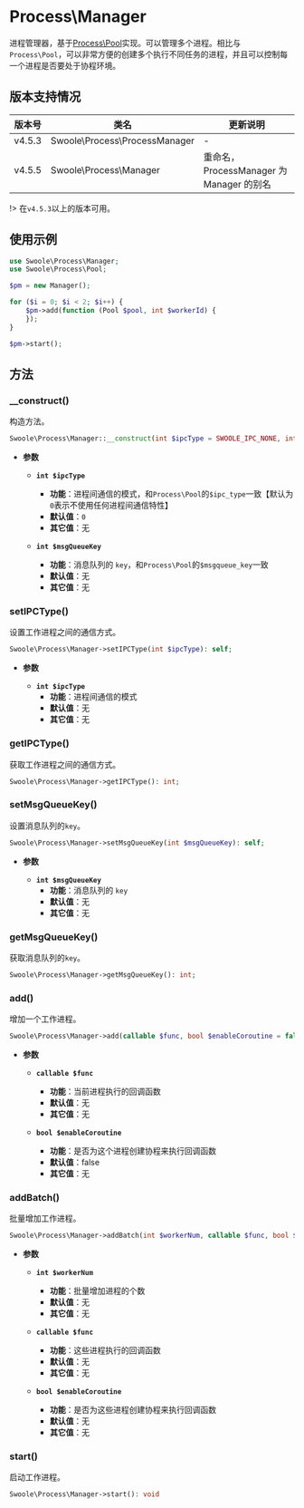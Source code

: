 # Process\Manager

进程管理器，基于[Process\Pool](/process/process_pool)实现。可以管理多个进程。相比与`Process\Pool`，可以非常方便的创建多个执行不同任务的进程，并且可以控制每一个进程是否要处于协程环境。

## 版本支持情况

| 版本号 | 类名                          | 更新说明                                 |
| ------ | ----------------------------- | ---------------------------------------- |
| v4.5.3 | Swoole\Process\ProcessManager | -                                        |
| v4.5.5 | Swoole\Process\Manager        | 重命名，ProcessManager 为 Manager 的别名 |

!> 在`v4.5.3`以上的版本可用。

## 使用示例

```php
use Swoole\Process\Manager;
use Swoole\Process\Pool;

$pm = new Manager();

for ($i = 0; $i < 2; $i++) {
    $pm->add(function (Pool $pool, int $workerId) {
    });
}

$pm->start();
```

## 方法

### __construct()

构造方法。

```php
Swoole\Process\Manager::__construct(int $ipcType = SWOOLE_IPC_NONE, int $msgQueueKey = 0);
```

* **参数**

  * **`int $ipcType`**
    * **功能**：进程间通信的模式，和`Process\Pool`的`$ipc_type`一致【默认为`0`表示不使用任何进程间通信特性】
    * **默认值**：`0`
    * **其它值**：无

  * **`int $msgQueueKey`**
    * **功能**：消息队列的 `key`，和`Process\Pool`的`$msgqueue_key`一致
    * **默认值**：无
    * **其它值**：无

### setIPCType()

设置工作进程之间的通信方式。

```php
Swoole\Process\Manager->setIPCType(int $ipcType): self;
```

* **参数**

  * **`int $ipcType`**
    * **功能**：进程间通信的模式
    * **默认值**：无
    * **其它值**：无

### getIPCType()

获取工作进程之间的通信方式。

```php
Swoole\Process\Manager->getIPCType(): int;
```

### setMsgQueueKey()

设置消息队列的`key`。

```php
Swoole\Process\Manager->setMsgQueueKey(int $msgQueueKey): self;
```

* **参数**

  * **`int $msgQueueKey`**
    * **功能**：消息队列的 `key`
    * **默认值**：无
    * **其它值**：无

### getMsgQueueKey()

获取消息队列的`key`。

```php
Swoole\Process\Manager->getMsgQueueKey(): int;
```

### add()

增加一个工作进程。

```php
Swoole\Process\Manager->add(callable $func, bool $enableCoroutine = false): self;
```

* **参数**

  * **`callable $func`**
    * **功能**：当前进程执行的回调函数
    * **默认值**：无
    * **其它值**：无

  * **`bool $enableCoroutine`**
    * **功能**：是否为这个进程创建协程来执行回调函数
    * **默认值**：false
    * **其它值**：无

### addBatch()

批量增加工作进程。

```php
Swoole\Process\Manager->addBatch(int $workerNum, callable $func, bool $enableCoroutine = false): self
```

* **参数**

  * **`int $workerNum`**
    * **功能**：批量增加进程的个数
    * **默认值**：无
    * **其它值**：无

  * **`callable $func`**
    * **功能**：这些进程执行的回调函数
    * **默认值**：无
    * **其它值**：无

  * **`bool $enableCoroutine`**
    * **功能**：是否为这些进程创建协程来执行回调函数
    * **默认值**：无
    * **其它值**：无

### start()

启动工作进程。

```php
Swoole\Process\Manager->start(): void
```
